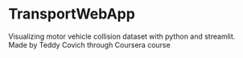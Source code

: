 # TransportWebApp
Visualizing motor vehicle collision dataset with python and streamlit.
<br>
Made by Teddy Covich through Coursera course
